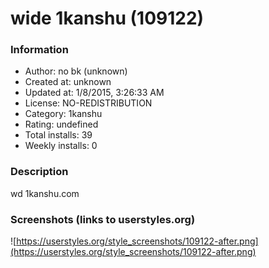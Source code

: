 # wide 1kanshu (109122)

### Information
- Author: no bk (unknown)
- Created at: unknown
- Updated at: 1/8/2015, 3:26:33 AM
- License: NO-REDISTRIBUTION
- Category: 1kanshu
- Rating: undefined
- Total installs: 39
- Weekly installs: 0


### Description
wd 1kanshu.com


### Screenshots (links to userstyles.org)
![https://userstyles.org/style_screenshots/109122-after.png](https://userstyles.org/style_screenshots/109122-after.png)


